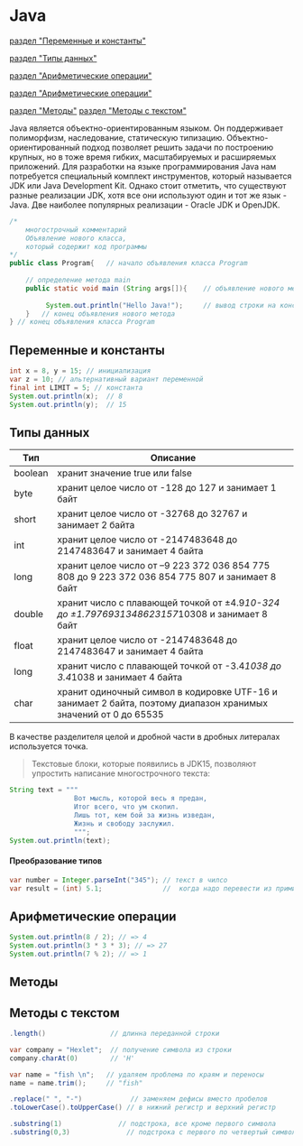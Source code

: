 # Java
[раздел "Переменные и константы"](#Переменные-и-константы)

[раздел "Типы данных"](#Типы-данных)

[раздел "Арифметические операции"](#Арифметические-операции)

[раздел "Арифметические операции"](#Арифметические-операции)

[раздел "Методы"](#Методы) [раздел "Методы с текстом"](#Методы-с-текстом)

Java является объектно-ориентированным языком. Он поддерживает полиморфизм, наследование, статическую типизацию. Объектно-ориентированный подход позволяет решить задачи по построению крупных, но в тоже время гибких, масштабируемых и расширяемых приложений.
Для разработки на языке программирования Java нам потребуется специальный комплект инструментов, который называется JDK или Java Development Kit. Однако стоит отметить, что существуют разные реализации JDK, хотя все они используют один и тот же язык - Java. Две наиболее популярных реализации - Oracle JDK и OpenJDK.

```java
/*
    многострочный комментарий
    Объявление нового класса,
    который содержит код программы
*/
public class Program{   // начало объявления класса Program
      
    // определение метода main
    public static void main (String args[]){    // объявление нового метода
          
         System.out.println("Hello Java!");     // вывод строки на консоль
    }   // конец объявления нового метода
} // конец объявления класса Program
```
## Переменные и константы

```java
int x = 8, y = 15; // инициализация
var z = 10; // альтернативный вариант переменной
final int LIMIT = 5; // константа
System.out.println(x);  // 8
System.out.println(y);  // 15
```

## Типы данных

| Тип     | Описание                                                                                  |
|---------|-------------------------------------------------------------------------------------------|
| boolean | хранит значение true или false                                                            |
| byte    | хранит целое число от -128 до 127 и занимает 1 байт                                       |
| short   | хранит целое число от -32768 до 32767 и занимает 2 байта                                  |
| int     | хранит целое число от -2147483648 до 2147483647 и занимает 4 байта                        |
| long    | хранит целое число от –9 223 372 036 854 775 808 до 9 223 372 036 854 775 807 и занимает 8 байт     |
| double  | хранит число с плавающей точкой от ±4.9*10-324 до ±1.7976931348623157*10308 и занимает 8 байт |
| float   | хранит целое число от -2147483648 до 2147483647 и занимает 4 байта                        |
| long    | хранит число с плавающей точкой от -3.4*1038 до 3.4*1038 и занимает 4 байта               |
| char    | хранит одиночный символ в кодировке UTF-16 и занимает 2 байта, поэтому диапазон хранимых значений от 0 до 65535 |

В качестве разделителя целой и дробной части в дробных литералах используется точка.

> Текстовые блоки, которые появились в JDK15, позволяют упростить написание многострочного текста:
```java
String text = """
                Вот мысль, которой весь я предан,
                Итог всего, что ум скопил.
                Лишь тот, кем бой за жизнь изведан,
                Жизнь и свободу заслужил.
                """;
System.out.println(text);
```
#### Преобразование типов
```java
var number = Integer.parseInt("345"); // текст в чилсо
var result = (int) 5.1;               //  когда надо перевести из примитивного в примитивный тип данных
```

## Арифметические операции
```java
System.out.println(8 / 2); // => 4
System.out.println(3 * 3 * 3); // => 27
System.out.println(7 % 2); // => 1
```

## Методы

## Методы с текстом

```java
.length()                // длинна переданной строки

var company = "Hexlet";  // получение символа из строки
company.charAt(0)        // 'H'

var name = "fish \n";   // удаляем проблема по краям и переносы
name = name.trim();     // "fish"

.replace(" ", "-")            // заменяем дефисы вместо пробелов
.toLowerCase().toUpperCase() // в нижний регистр и верхний регистр

.substring(1)              // подстрока, все кроме первого символа
.substring(0,3)              // подстрока c первого по четвертый символ

 
```

